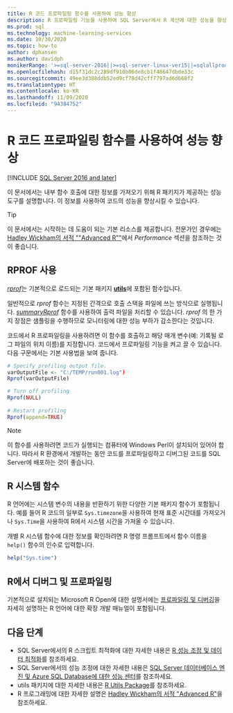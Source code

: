 ```yaml
---
title: R 코드 프로파일링 함수를 사용하여 성능 향상
description: R 프로파일링 기능을 사용하여 SQL Server에서 R 계산에 대한 성능을 향상하고 더 빠른 결과를 얻을 수 있는 유용한 정보를 수집합니다. *rprof* 함수는 내부 함수 호출에 대한 정보를 수집하고 반환합니다.
ms.prod: sql
ms.technology: machine-learning-services
ms.date: 10/30/2020
ms.topic: how-to
author: dphansen
ms.author: davidph
monikerRange: '>=sql-server-2016||>=sql-server-linux-ver15||=sqlallproducts-allversions'
ms.openlocfilehash: d15f31dc2c289df910b06de8cb1f48647dbde33c
ms.sourcegitcommit: 49ee3d388ddb52ed9cf78d42cff7797ad6d668f2
ms.translationtype: HT
ms.contentlocale: ko-KR
ms.lasthandoff: 11/09/2020
ms.locfileid: "94384752"
---
```

# <a name="use-r-code-profiling-functions-to-improve-performance"></a>R 코드 프로파일링 함수를 사용하여 성능 향상
[!INCLUDE [SQL Server 2016 and later](../../includes/applies-to-version/sqlserver2016.md)]

이 문서에서는 내부 함수 호출에 대한 정보를 가져오기 위해 R 패키지가 제공하는 성능 도구를 설명합니다. 이 정보를 사용하여 코드의 성능을 향상시킬 수 있습니다.

> [!TIP]
> 이 문서에서는 시작하는 데 도움이 되는 기본 리소스를 제공합니다. 전문가인 경우에는 [Hadley Wickham의 서적 ""Advanced R""](http://adv-r.had.co.nz)에서 *Performance* 섹션을 참조하는 것이 좋습니다.

## <a name="using-rprof"></a>RPROF 사용

[*rprof*](https://www.rdocumentation.org/packages/utils/versions/3.5.1/topics/Rprof)는 기본적으로 로드되는 기본 패키지 [**utils**](https://www.rdocumentation.org/packages/utils/versions/3.5.1)에 포함된 함수입니다. 

일반적으로 *rprof* 함수는 지정된 간격으로 호출 스택을 파일에 쓰는 방식으로 실행됩니다. [*summaryRprof*](https://www.rdocumentation.org/packages/utils/versions/3.5.1/topics/summaryRprof) 함수를 사용하여 출력 파일을 처리할 수 있습니다. *rprof* 의 한 가지 장점은 샘플링을 수행하므로 모니터링에 대한 성능 부하가 감소한다는 것입니다.

코드에서 R 프로파일링을 사용하려면 이 함수를 호출하고 해당 매개 변수(예: 기록될 로그 파일의 위치 이름)를 지정합니다. 코드에서 프로파일링 기능을 켜고 끌 수 있습니다. 다음 구문에서는 기본 사용법을 보여 줍니다. 

```R
# Specify profiling output file.
varOutputFile <- "C:/TEMP/run001.log")
Rprof(varOutputFile)

# Turn off profiling
Rprof(NULL)
    
# Restart profiling
Rprof(append=TRUE)
```

> [!NOTE]
> 이 함수를 사용하려면 코드가 실행되는 컴퓨터에 Windows Perl이 설치되어 있어야 합니다. 따라서 R 환경에서 개발하는 동안 코드를 프로파일링하고 디버그된 코드를 SQL Server에 배포하는 것이 좋습니다.  


## <a name="r-system-functions"></a>R 시스템 함수

R 언어에는 시스템 변수의 내용을 반환하기 위한 다양한 기본 패키지 함수가 포함됩니다. 예를 들어 R 코드의 일부로 `Sys.timezone`을 사용하여 현재 표준 시간대를 가져오거나 `Sys.Time`을 사용하여 R에서 시스템 시간을 가져올 수 있습니다. 

개별 R 시스템 함수에 대한 정보를 확인하려면 R 명령 프롬프트에서 함수 이름을 `help()` 함수의 인수로 입력합니다.

```R
help("Sys.time")
```

## <a name="debugging-and-profiling-in-r"></a>R에서 디버그 및 프로파일링

기본적으로 설치되는 Microsoft R Open에 대한 설명서에는 [프로파일링 및 디버깅](https://cran.r-project.org/doc/manuals/r-release/R-exts.html#Debugging)을 자세히 설명하는 R 언어에 대한 확장 개발 매뉴얼이 포함됩니다.

## <a name="next-steps"></a>다음 단계

+ SQL Server에서의 R 스크립트 최적화에 대한 자세한 내용은 [R 성능 조정 및 데이터 최적화](r-and-data-optimization-r-services.md)를 참조하세요.
+ SQL Server에서의 성능 조정에 대한 자세한 내용은 [SQL Server 데이터베이스 엔진 및 Azure SQL Database에 대한 성능 센터](/sql/relational-databases/performance/performance-center-for-sql-server-database-engine-and-azure-sql-database)를 참조하세요.
+ utils 패키지에 대한 자세한 내용은 [R Utils Package](https://www.rdocumentation.org/packages/utils/versions/3.5.1)를 참조하세요.
+ R 프로그래밍에 대한 자세한 설명은 [Hadley Wickham의 서적 "Advanced R"](http://adv-r.had.co.nz)을 참조하세요.
